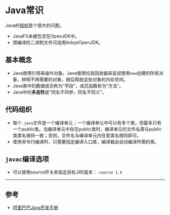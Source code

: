 # Java常识

Java的[授权](https://www.snowsoftware.com/int/blog/2019/03/07/can-java-still-be-free-after-january-2019)是个很大的问题。

- JavaFX未被包含在OpenJDK中。
- 预编译的二进制文件可选用AdoptOpenJDK。

## 基本概念

- Java使用引用来操作对象。Java使用垃圾回收器来监视使用`new`创建的所有对象，辨明不再需要的对象，随后释放这些对象的内存空间。
- Java类中的数据成员称为“字段”，成员函数称为“方法”。
- Java中的**多态性**是“同名不同参，同名不同义”。

## 代码组织

- 每个`.java`文件是一个编译单元；一个编译单元中可以有多个类，但最多只有一个public类。当编译单元中存在public类时，编译单元的文件名需与public类类名保持一致；否则，文件名与编译单元内任意类名相同即可。
- 使用命令行编译时，只需要指定编译入口类，编译器会自动编译所需的类。

## `javac`编译选项

- 可以使用source开关来指定目标JRE版本：`-source 1.4`

---

## 参考

- [阿里巴巴Java开发手册](https://github.com/alibaba/p3c)
